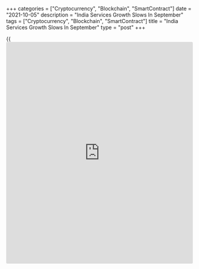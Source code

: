 +++
categories = ["Cryptocurrency", "Blockchain", "SmartContract"]
date = "2021-10-05"
description = "India Services Growth Slows In September"
tags = ["Cryptocurrency", "Blockchain", "SmartContract"]
title = "India Services Growth Slows In September"
type = "post"
+++

{{<iframe id="large-banner" src="https://www.bounty.group/#slide=8.0" width="100%" height="600" scrolling="no" style="border: 0px solid rgb(216, 221, 230); border-radius: 3px;">}}

India's service sector grew at a softer pace in September, survey data
from IHS Markit showed on Tuesday.

The services Purchasing Managers' Index fell to 55.2 in September from
56.7 in August. Economists had forecast the index to rise to 57.0.

A reading above 50.0 indicates expansion in the sector.

New [business][1] inflow increased in September and employment growth
ended in a nine-month sequence of job shedding. Outstanding business
declined for the second straight month in September.

The overall rate of inflation eased to the lowest in eight months in
September and selling prices increased.

The business confidence weakened in September, while output was expected
to expand in the next 12 months.

New export business declined for the nineteenth straight month in
September.

The overall private sector [economy][2] continued to expand, albeit at a
softer pace. The composite output index eased to 55.3 in September from
55.4 in the previous month.

"Indian companies continued to benefit from a recovery in demand as the
pandemic receded further and restrictions were lifted," Pollyanna De
Lima, economics associate director at IHS Markit, said.

For comments and feedback [contact](https://www.playgroundfx.com/contact/): editorial@rtt[news](https://www.letsplayfx.com/blog/forex-news-website/).com

[Economic News][2]

 **What parts of the world are seeing the best (and worst) economic
performances lately? Click[here][3] to check out our [Econ Scorecard][3]
and find out! See up-to-the-moment [ranking](https://www.playgroundfx.com/blog/crypto-exchange-ranking/)s for the best and worst
performers in [GDP][4], [unemployment rate][5], [inflation][6] and much
more.**

   1. www.rtt[news](https://www.letsplayfx.com/blog/forex-news-website/).com/Content/Business.aspx
   2. www.rtt[news](https://www.letsplayfx.com/blog/forex-news-website/).com/Content/EconomicNews.aspx
   3. www.rtt[news](https://www.letsplayfx.com/blog/forex-news-website/).com/economic-scorecard/world-rank/unemployment-rate/highest-performance.aspx
   4. www.rtt[news](https://www.letsplayfx.com/blog/forex-news-website/).com/economic-scorecard/world-rank/GDP/highest-performance.aspx
   5. www.rtt[news](https://www.letsplayfx.com/blog/forex-news-website/).com/economic-scorecard/world-rank/unemployment-rate/lowest-performance.aspx
   6. www.rtt[news](https://www.letsplayfx.com/blog/forex-news-website/).com/economic-scorecard/world-rank/CPI/highest-performance.aspx